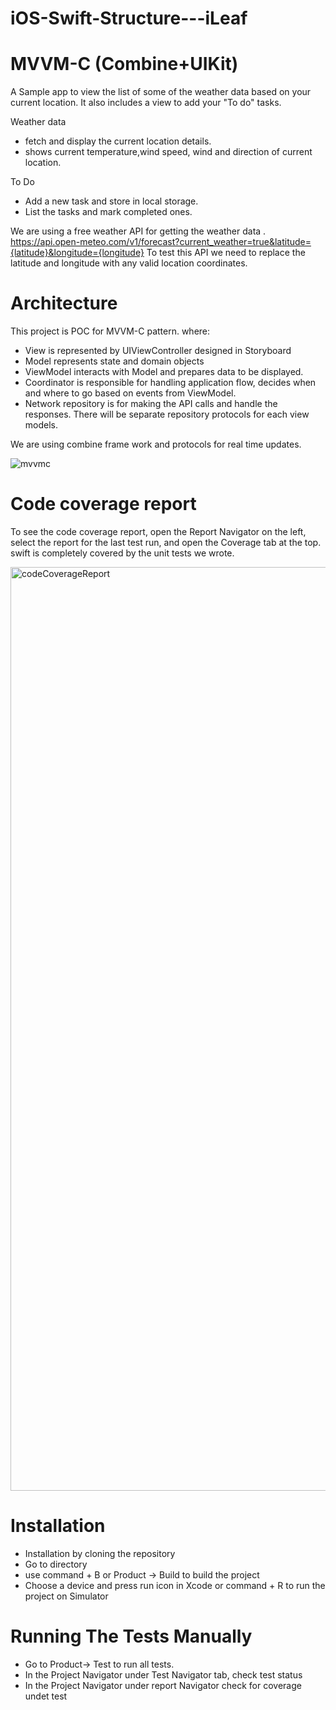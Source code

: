 # iOS-Swift-Structure---iLeaf
# MVVM-C (Combine+UIKit)

A Sample app to view the list of some of the weather data based on your current location. 
It also includes a view to add your "To do" tasks.

Weather data

   * fetch and display the current location details.
   * shows current temperature,wind speed, wind and direction of current location.

To Do

   * Add a new task and store in local storage.
   * List the tasks and mark completed ones.
    
 We are using a free weather API for getting the weather data . https://api.open-meteo.com/v1/forecast?current_weather=true&latitude={latitude}&longitude={longitude} 
To test this API we need to replace the latitude and longitude with any valid location coordinates. 
  
# Architecture

This project is POC for MVVM-C pattern. where:

   * View is represented by UIViewController designed in Storyboard
   * Model represents state and domain objects
   * ViewModel interacts with Model and prepares data to be displayed.
   * Coordinator is responsible for handling application flow, decides when and where to go      based on events from ViewModel. 
   * Network repository is for making the API calls and handle the responses. There will be separate repository protocols for each view models.
   
We are using combine frame work and protocols for real time updates.


![mvvmc](https://github.com/iLeafSolutionsPvtLtd/iOS-Swift-Structure---iLeaf/assets/75235228/f15f0467-0453-4d97-bca0-53aef9cd905a)


# Code coverage report
To see the code coverage report, open the Report Navigator on the left, select the report for the last test run, and open the Coverage tab at the top. swift is completely covered by the unit tests we wrote.

<img width="1478" alt="codeCoverageReport" src="https://github.com/iLeafSolutionsPvtLtd/iOS-Swift-Structure---iLeaf/assets/75235228/246f84a2-d427-4891-8cab-ded76b179b3c">


# Installation
  * Installation by cloning the repository
  * Go to directory
  * use command + B or Product -> Build to build the project
  * Choose a device and press run icon in Xcode or command + R to run the project on Simulator
# Running The Tests Manually
  * Go to Product-> Test to run all tests.
  * In the Project Navigator under Test Navigator tab, check test status
  * In the Project Navigator under report Navigator check for coverage undet test


